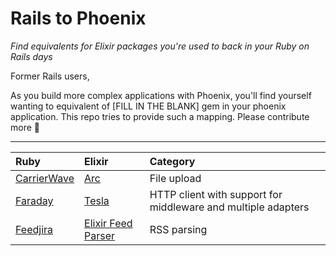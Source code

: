 # Rails to Phoenix

_Find equivalents for Elixir packages you're used to back in your Ruby on Rails days_

Former Rails users,

As you build more complex applications with Phoenix, you'll find yourself wanting to equivalent of [FILL IN THE BLANK] gem in your phoenix application. This repo tries to provide such a mapping. Please contribute more 🙌

* * *

| Ruby | Elixir | Category |
| :--- | :----- | :------- |
| [CarrierWave](https://github.com/carrierwaveuploader/carrierwave) | [Arc](https://github.com/stavro/arc) | File upload |
| [Faraday](https://github.com/lostisland/faraday)  | [Tesla](https://github.com/teamon/tesla) | HTTP client with support for middleware and multiple adapters |
| [Feedjira](https://github.com/feedjira/feedjira) | [Elixir Feed Parser](https://github.com/fdietz/elixir-feed-parser) | RSS parsing |
